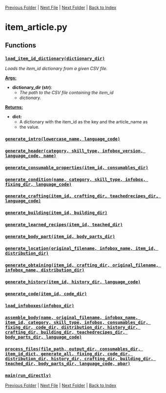 [Previous Folder](../fluids/fluid_article.md) | [Next File](item_body_part.md) | [Next Folder](../lists/body_locations_list.md) | [Back to Index](../../index.md)

# item_article.py

## Functions

### [`load_item_id_dictionary(dictionary_dir)`](https://github.com/Vaileasys/pz-wiki_parser/blob/main/scripts/items/item_article.py#L194)

_Loads the item_id dictionary from a given CSV file._

<ins>**Args:**</ins>
  - **dictionary_dir (str)**:
      - _The path to the CSV file containing the item_id_
      - _dictionary._

<ins>**Returns:**</ins>
  - **dict:**
      - A dictionary with the item_id as the key and the article_name as
      - the value.
### [`generate_intro(lowercase_name, language_code)`](https://github.com/Vaileasys/pz-wiki_parser/blob/main/scripts/items/item_article.py#L230)
### [`generate_header(category, skill_type, infobox_version, language_code, name)`](https://github.com/Vaileasys/pz-wiki_parser/blob/main/scripts/items/item_article.py#L244)
### [`generate_consumable_properties(item_id, consumables_dir)`](https://github.com/Vaileasys/pz-wiki_parser/blob/main/scripts/items/item_article.py#L327)
### [`generate_condition(name, category, skill_type, infobox, fixing_dir, language_code)`](https://github.com/Vaileasys/pz-wiki_parser/blob/main/scripts/items/item_article.py#L343)
### [`generate_crafting(item_id, crafting_dir, teachedrecipes_dir, language_code)`](https://github.com/Vaileasys/pz-wiki_parser/blob/main/scripts/items/item_article.py#L377)
### [`generate_building(item_id, building_dir)`](https://github.com/Vaileasys/pz-wiki_parser/blob/main/scripts/items/item_article.py#L423)
### [`generate_learned_recipes(item_id, teached_dir)`](https://github.com/Vaileasys/pz-wiki_parser/blob/main/scripts/items/item_article.py#L434)
### [`generate_body_part(item_id, body_parts_dir)`](https://github.com/Vaileasys/pz-wiki_parser/blob/main/scripts/items/item_article.py#L445)
### [`generate_location(original_filename, infobox_name, item_id, distribution_dir)`](https://github.com/Vaileasys/pz-wiki_parser/blob/main/scripts/items/item_article.py#L462)
### [`generate_obtaining(item_id, crafting_dir, original_filename, infobox_name, distribution_dir)`](https://github.com/Vaileasys/pz-wiki_parser/blob/main/scripts/items/item_article.py#L476)
### [`generate_history(item_id, history_dir, language_code)`](https://github.com/Vaileasys/pz-wiki_parser/blob/main/scripts/items/item_article.py#L494)
### [`generate_code(item_id, code_dir)`](https://github.com/Vaileasys/pz-wiki_parser/blob/main/scripts/items/item_article.py#L507)
### [`load_infoboxes(infobox_dir)`](https://github.com/Vaileasys/pz-wiki_parser/blob/main/scripts/items/item_article.py#L521)
### [`assemble_body(name, original_filename, infobox_name, item_id, category, skill_type, infobox, consumables_dir, fixing_dir, code_dir, distribution_dir, history_dir, crafting_dir, building_dir, teachedrecipes_dir, body_parts_dir, language_code)`](https://github.com/Vaileasys/pz-wiki_parser/blob/main/scripts/items/item_article.py#L543)
### [`process_files(file_path, output_dir, consumables_dir, item_id_dict, generate_all, fixing_dir, code_dir, distribution_dir, history_dir, crafting_dir, building_dir, teached_dir, body_parts_dir, language_code, pbar)`](https://github.com/Vaileasys/pz-wiki_parser/blob/main/scripts/items/item_article.py#L593)
### [`main(run_directly)`](https://github.com/Vaileasys/pz-wiki_parser/blob/main/scripts/items/item_article.py#L672)


[Previous Folder](../fluids/fluid_article.md) | [Next File](item_body_part.md) | [Next Folder](../lists/body_locations_list.md) | [Back to Index](../../index.md)
